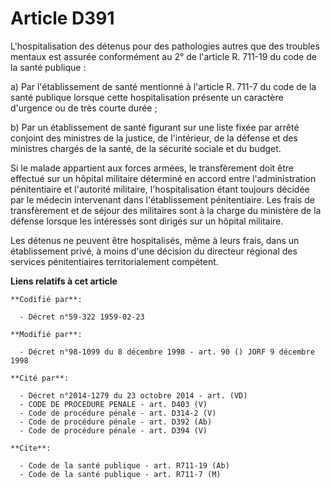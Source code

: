 # Article D391

L'hospitalisation des détenus pour des pathologies autres que des troubles mentaux est assurée conformément au 2° de
l'article R. 711-19 du code de la santé publique :

a) Par l'établissement de santé mentionné à l'article R. 711-7 du code de la santé publique lorsque cette hospitalisation
présente un caractère d'urgence ou de très courte durée ;

b) Par un établissement de santé figurant sur une liste fixée par arrêté conjoint des ministres de la justice, de
l'intérieur, de la défense et des ministres chargés de la santé, de la sécurité sociale et du budget.

Si le malade appartient aux forces armées, le transfèrement doit être effectué sur un hôpital militaire déterminé en accord
entre l'administration pénitentiaire et l'autorité militaire, l'hospitalisation étant toujours décidée par le médecin
intervenant dans l'établissement pénitentiaire. Les frais de transfèrement et de séjour des militaires sont à la charge du
ministère de la défense lorsque les intéressés sont dirigés sur un hôpital militaire.

Les détenus ne peuvent être hospitalisés, même à leurs frais, dans un établissement privé, à moins d'une décision du
directeur régional des services pénitentiaires territorialement compétent.

**Liens relatifs à cet article**

	**Codifié par**:

	  - Décret n°59-322 1959-02-23

	**Modifié par**:

	  - Décret n°98-1099 du 8 décembre 1998 - art. 90 () JORF 9 décembre 1998

	**Cité par**:

	  - Décret n°2014-1279 du 23 octobre 2014 - art. (VD)
	  - CODE DE PROCEDURE PENALE - art. D403 (V)
	  - Code de procédure pénale - art. D314-2 (V)
	  - Code de procédure pénale - art. D392 (Ab)
	  - Code de procédure pénale - art. D394 (V)

	**Cite**:

	  - Code de la santé publique - art. R711-19 (Ab)
	  - Code de la santé publique - art. R711-7 (M)
